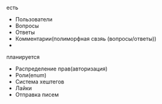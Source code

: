 есть
- Пользователи
- Вопросы
- Ответы
- Комментарии(полиморфная свзяь (вопросы/ответы))
- 
планируется

- Распределение прав(авторизация)
- Роли(enum)
- Система хештегов
- Лайки
- Отправка писем
